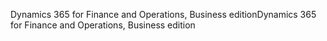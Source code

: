 <span data-ttu-id="f478d-101">Dynamics 365 for Finance and Operations, Business edition</span><span class="sxs-lookup"><span data-stu-id="f478d-101">Dynamics 365 for Finance and Operations, Business edition</span></span>
